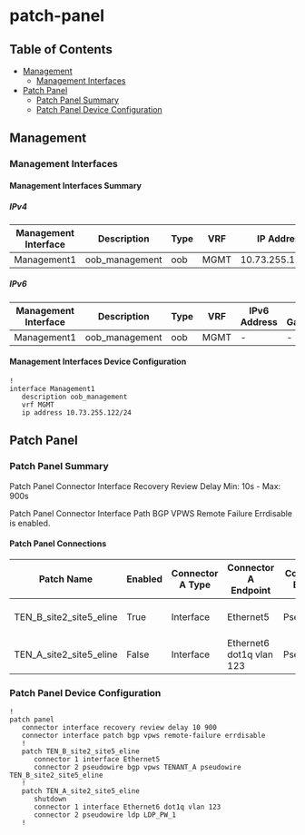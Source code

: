 # patch-panel

## Table of Contents

- [Management](#management)
  - [Management Interfaces](#management-interfaces)
- [Patch Panel](#patch-panel-1)
  - [Patch Panel Summary](#patch-panel-summary)
  - [Patch Panel Device Configuration](#patch-panel-device-configuration)

## Management

### Management Interfaces

#### Management Interfaces Summary

##### IPv4

| Management Interface | Description | Type | VRF | IP Address | Gateway |
| -------------------- | ----------- | ---- | --- | ---------- | ------- |
| Management1 | oob_management | oob | MGMT | 10.73.255.122/24 | 10.73.255.2 |

##### IPv6

| Management Interface | Description | Type | VRF | IPv6 Address | IPv6 Gateway |
| -------------------- | ----------- | ---- | --- | ------------ | ------------ |
| Management1 | oob_management | oob | MGMT | - | - |

#### Management Interfaces Device Configuration

```eos
!
interface Management1
   description oob_management
   vrf MGMT
   ip address 10.73.255.122/24
```

## Patch Panel

### Patch Panel Summary

Patch Panel Connector Interface Recovery Review Delay Min: 10s - Max: 900s

Patch Panel Connector Interface Path BGP VPWS Remote Failure Errdisable is enabled.

#### Patch Panel Connections

| Patch Name | Enabled | Connector A Type | Connector A Endpoint | Connector B Type | Connector B Endpoint |
| ---------- | ------- | ---------------- | -------------------- | ---------------- | -------------------- |
| TEN_B_site2_site5_eline | True | Interface | Ethernet5 | Pseudowire | bgp vpws TENANT_A pseudowire TEN_B_site2_site5_eline |
| TEN_A_site2_site5_eline | False | Interface | Ethernet6 dot1q vlan 123 | Pseudowire | ldp LDP_PW_1 |

### Patch Panel Device Configuration

```eos
!
patch panel
   connector interface recovery review delay 10 900
   connector interface patch bgp vpws remote-failure errdisable
   !
   patch TEN_B_site2_site5_eline
      connector 1 interface Ethernet5
      connector 2 pseudowire bgp vpws TENANT_A pseudowire TEN_B_site2_site5_eline
   !
   patch TEN_A_site2_site5_eline
      shutdown
      connector 1 interface Ethernet6 dot1q vlan 123
      connector 2 pseudowire ldp LDP_PW_1
   !
```
